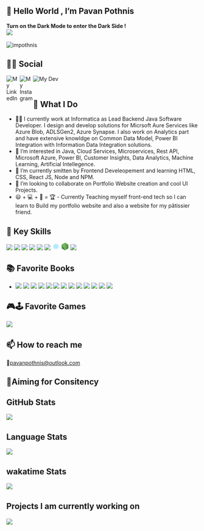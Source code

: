 ##  👋 **Hello World , I’m Pavan Pothnis**
**Turn on the Dark Mode to enter the Dark Side !** 
<br/>
<img src = "https://steamuserimages-a.akamaihd.net/ugc/2424502168199260362/43F17B838E5516083791F1197D4C8D6819D6A141/" hight="200px" width="200px" />

<p align="left"> <img src="https://komarev.com/ghpvc/?username=impothnisn&label=Views&color=blue&style=plastic" alt="impothnis" /> </p>

## 👨👩 **Social**

 <a href="https://www.linkedin.com/in/pavanpothnis">
  <img align="left" alt="My LinkedIn" width="35px" src="https://cdn.jsdelivr.net/npm/simple-icons@v3/icons/linkedin.svg" />
</a>
<a href="https://www.instagram.com/myphotoodyssey/">
  <img align="left" alt="My Instagram" width="35px" src="https://cdn.jsdelivr.net/npm/simple-icons@v3/icons/instagram.svg" />
</a>
<a href="https://dev.to/impothnis">
  <img align="left" alt="My Dev"  width="100px" src="https://img.shields.io/badge/dev.to-0A0A0A?style=for-the-badge&logo=dev.to&logoColor=white" />
</a>

<br/>
<br/>

## 🕺 **What I Do** 

- 👨‍💻 I currently work at Informatica as Lead Backend Java Software Developer. I design and develop solutions for Micrsoft Aure Services like Azure Blob, ADLSGen2, Azure Synapse. I also work on Analytics part and have extensive knowldge on Common Data Model, Power BI Integration with Information Data Integration solutions. 
- 👀 I’m interested in Java, Cloud Services, Microservices, Rest API, Microsoft Azure, Power BI, Customer Insights, Data Analytics, Machine Learning, Artificial Intellegence.
- 🌱 I’m currently smitten by Frontend Develeopement and learning HTML, CSS, React JS, Node and NPM. 
- 💞️ I’m looking to collaborate on Portfolio Website creation and cool UI Projects.
- 😃 + 💻 + 🧠 = 🏆 - Currently Teaching myself front-end tech so I can learn to Build my portfolio website and also a website for my pâtissier friend.


## 🚀 **Key Skills**

<code><img height="20" src="https://img.shields.io/badge/Java-ED8B00?style=for-the-badge&logo=java&logoColor=white"></code>
<code><img height="20" src="https://img.shields.io/badge/Microsoft_Azure-0089D6?style=for-the-badge&logo=microsoft-azure&logoColor=white"></code>
<code><img height="20" src="https://img.shields.io/badge/Docker-2CA5E0?style=for-the-badge&logo=docker&logoColor=white"></code>
<code><img height="20" src="https://img.shields.io/badge/Git-F05032?style=for-the-badge&logo=git&logoColor=white"></code>
<code><img height="20" src="https://img.shields.io/badge/Postman-FF6C37?style=for-the-badge&logo=Postman&logoColor=white"></code>
<code><img height="20" src="https://img.shields.io/badge/Python-3776AB?style=for-the-badge&logo=python&logoColor=white"></code>
<code><img height="20" src="https://raw.githubusercontent.com/github/explore/80688e429a7d4ef2fca1e82350fe8e3517d3494d/topics/react/react.png"></code>
<code><img height="20" src="https://raw.githubusercontent.com/github/explore/80688e429a7d4ef2fca1e82350fe8e3517d3494d/topics/nodejs/nodejs.png"></code>  <code><img height="20" src="https://img.shields.io/badge/HTML5-E34F26?style=for-the-badge&logo=html5&logoColor=white"></code>



## 📚 **Favorite Books**

- <img src="https://images-na.ssl-images-amazon.com/images/I/51EahyswmzL._SX332_BO1,204,203,200_.jpg" width="100px" />   <img src="https://images-na.ssl-images-amazon.com/images/I/519L6FBdlXL._SX326_BO1,204,203,200_.jpg" width="100px" />   <img src="https://images-na.ssl-images-amazon.com/images/I/51gqAOicwhL._SX323_BO1,204,203,200_.jpg" width="100px" />   <img src="https://m.media-amazon.com/images/I/717H9DQH6EL._AC_UY218_.jpg" width="100px" />   <img src="https://m.media-amazon.com/images/I/61I0gGuDYvL._AC_UY218_.jpg" width="100px" />   <img src="https://images-na.ssl-images-amazon.com/images/I/413zTm2tg0L._SX373_BO1,204,203,200_.jpg" width="100px" />   <img src="https://images-na.ssl-images-amazon.com/images/I/41rtlILojFL._SX323_BO1,204,203,200_.jpg" width="100px" />   <img src="https://images-na.ssl-images-amazon.com/images/I/51gdzz+UrUL._SY344_BO1,204,203,200_.jpg" width="100px" />   <img src="https://m.media-amazon.com/images/I/618sdzR2avL._AC_UL320_.jpg" width="100px" />    <img src="https://m.media-amazon.com/images/I/91xAvyJmUUL._AC_UY218_.jpg" width="100px" />  <img src="https://m.media-amazon.com/images/I/41zoxjP9lcL._AC_UY218_.jpg" width="100px" /> <img src="https://images-na.ssl-images-amazon.com/images/I/41xleNoCl7L._SX323_BO1,204,203,200_.jpg" width="100px" />  <img src="https://images-na.ssl-images-amazon.com/images/I/51Rr33XBx+L._SX310_BO1,204,203,200_.jpg" width="100px" />

## 🎮🕹 **Favorite Games**

<img src="https://m.media-amazon.com/images/I/81DEjZaYdfL._AC_UY218_.jpg" width="100px" />

## 📫 **How to reach me** 
📧pavanpothnis@outlook.com

## **🎯Aiming for Consitency**
## **GitHub Stats**

<img src ="https://github-readme-stats.vercel.app/api?username=impothnis&theme=dracula&count_private=true">

## **Language Stats**

<img src="https://github-readme-stats.vercel.app/api/top-langs/?username=impothnis&theme=dracula">

## **wakatime Stats**
<img src="https://github-readme-stats.vercel.app/api/wakatime?username=impothnis&theme=dracula">

## **Projects I am currently working on**
<a href="https://github.com/impothnis/portfolio">
  <img align="center" src="https://github-readme-stats.vercel.app/api/pin/?username=impothnis&repo=portfolio" />
</a>



